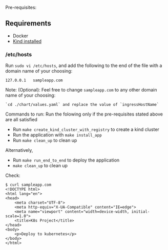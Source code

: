 Pre-requisites: 

## Requirements

- Docker 
- [Kind installed](https://kind.sigs.k8s.io/)


### /etc/hosts 

Run `sudo vi /etc/hosts`, and add the following to the end of the file with a domain name of your choosing:

`127.0.0.1   sampleapp.com`

Note: (Optional): Feel free to change `sampleapp.com` to any other domain name of your choosing:
```
`cd ./chart/values.yaml` and replace the value of `ingressHostName`
```

Commands to run:
Run the folowing only if the pre-requisites stated above are all satisfied
- Run `make create_kind_cluster_with_registry` to create a kind cluster
- Run the application with `make install_app`
- Run `make clean_up` to clean up

Alternatively,
- Run `make run_end_to_end` to deploy the application
- `make clean_up` to clean up

Check:
```
$ curl sampleapp.com
<!DOCTYPE html>
<html lang="en">
<head>
    <meta charset="UTF-8">
    <meta http-equiv="X-UA-Compatible" content="IE=edge">
    <meta name="viewport" content="width=device-width, initial-scale=1.0">
    <title>K8s Project</title>
</head>
<body>
    <p>Deploy to kubernetes</p>
</body>
</html>
```
